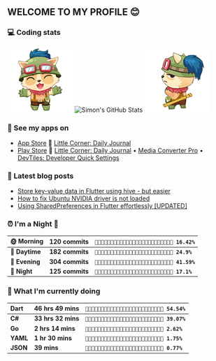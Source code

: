 ## WELCOME TO MY PROFILE 😊

### 💻 Coding stats

![](https://raw.githubusercontent.com/simonpham/simonpham/master/assets/images/5kiur.gif) ![Simon's GitHub Stats](https://github-readme-stats-obu2qdcs2.vercel.app/api?username=simonpham) ![](https://raw.githubusercontent.com/simonpham/simonpham/master/assets/images/6kiur.gif)

### 📱 See my apps on

- [App Store](https://apps.apple.com/ge/developer/cuong-pham/id1633011944) 🍎 [Little Corner: Daily Journal](https://apps.apple.com/ge/app/little-corner-daily-journal/id1633011942)
- [Play Store](https://play.google.com/store/apps/dev?id=8748015601074315583) 🤖 [Little Corner: Daily Journal](https://play.google.com/store/apps/details?id=com.github.simonpham.littlecorner) • [Media Converter Pro](https://play.google.com/store/apps/details?id=com.github.khangnt.mcp) • [DevTiles: Developer Quick Settings](https://play.google.com/store/apps/details?id=com.github.simonpham.devtiles)

### 📘 Latest blog posts

<!-- BLOG-POST-LIST:START -->
- [Store key-value data in Flutter using hive - but easier](https://dev.to/simonpham/store-key-value-data-in-flutter-using-hive-but-easier-4n0n)
- [How to fix Ubuntu NVIDIA driver is not loaded](https://dev.to/simonpham/how-to-fix-ubuntu-nvidia-driver-is-not-loaded-2ipp)
- [Using SharedPreferences in Flutter effortlessly [UPDATED]](https://dev.to/simonpham/using-sharedpreferences-in-flutter-effortlessly-3e29)
<!-- BLOG-POST-LIST:END -->

<!--START_SECTION:waka-->
### ⏰ I'm a Night 🦉


|**🌞 Morning**|**120 commits**|**`🦊🦊🦊🦊🐾🐾🐾🐾🐾🐾🐾🐾🐾🐾🐾🐾🐾🐾🐾🐾🐾🐾🐾🐾🐾 16.42%`**| 
|:-|:-|:-| 
|**🌆 Daytime**|**182 commits**|**`🦊🦊🦊🦊🦊🦊🐾🐾🐾🐾🐾🐾🐾🐾🐾🐾🐾🐾🐾🐾🐾🐾🐾🐾🐾 24.9%`**| 
|**🌃 Evening**|**304 commits**|**`🦊🦊🦊🦊🦊🦊🦊🦊🦊🦊🐾🐾🐾🐾🐾🐾🐾🐾🐾🐾🐾🐾🐾🐾🐾 41.59%`**| 
|**🌙 Night**|**125 commits**|**`🦊🦊🦊🦊🐾🐾🐾🐾🐾🐾🐾🐾🐾🐾🐾🐾🐾🐾🐾🐾🐾🐾🐾🐾🐾 17.1%`**|



### 💬  What I'm currently doing 


|**Dart**|**46 hrs 49 mins**|**`🦊🦊🦊🦊🦊🦊🦊🦊🦊🦊🦊🦊🦊🐾🐾🐾🐾🐾🐾🐾🐾🐾🐾🐾🐾 54.54%`**| 
|:-|:-|:-| 
|**C#**|**33 hrs 32 mins**|**`🦊🦊🦊🦊🦊🦊🦊🦊🦊🐾🐾🐾🐾🐾🐾🐾🐾🐾🐾🐾🐾🐾🐾🐾🐾 39.07%`**| 
|**Go**|**2 hrs 14 mins**|**`🐾🐾🐾🐾🐾🐾🐾🐾🐾🐾🐾🐾🐾🐾🐾🐾🐾🐾🐾🐾🐾🐾🐾🐾🐾 2.62%`**| 
|**YAML**|**1 hr 30 mins**|**`🐾🐾🐾🐾🐾🐾🐾🐾🐾🐾🐾🐾🐾🐾🐾🐾🐾🐾🐾🐾🐾🐾🐾🐾🐾 1.75%`**| 
|**JSON**|**39 mins**|**`🐾🐾🐾🐾🐾🐾🐾🐾🐾🐾🐾🐾🐾🐾🐾🐾🐾🐾🐾🐾🐾🐾🐾🐾🐾 0.77%`**|




<!--END_SECTION:waka-->
